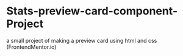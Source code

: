 # Stats-preview-card-component-Project
a small project of making a preview card using html and css (FrontendMentor.io)

